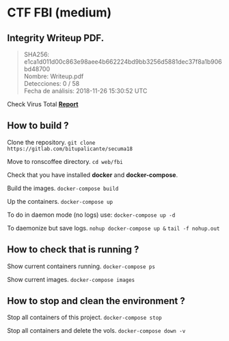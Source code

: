 # CTF FBI (medium)

## Integrity Writeup PDF.

> SHA256: 	e1ca1d011d00c863e98aee4b662224bd9bb3256d5881dec37f8a1b906bd48700<br>
  Nombre: 	Writeup.pdf<br>
  Detecciones: 	0 / 58<br>
  Fecha de análisis: 	2018-11-26 15:30:52 UTC <br>

Check Virus Total [**Report**](https://www.virustotal.com/es/file/e1ca1d011d00c863e98aee4b662224bd9bb3256d5881dec37f8a1b906bd48700/analysis/1543246252/)

## How to build ?

Clone the repository.
`git clone https://gitlab.com/bitupalicante/secuma18`

Move to ronscoffee directory.
`cd web/fbi`

Check that you have installed **docker** and **docker-compose**.

Build the images.
`docker-compose build`

Up the containers.
`docker-compose up`

To do in daemon mode (no logs) use:
`docker-compose up -d`

To daemonize but save logs.
`nohup docker-compose up &`
`tail -f nohup.out`


## How to check that is running ?

Show current containers running.
`docker-compose ps`

Show current images.
`docker-compose images`


## How to stop and clean the environment ?

Stop all containers of this project.
`docker-compose stop`

Stop all containers and delete the vols.
`docker-compose down -v`
